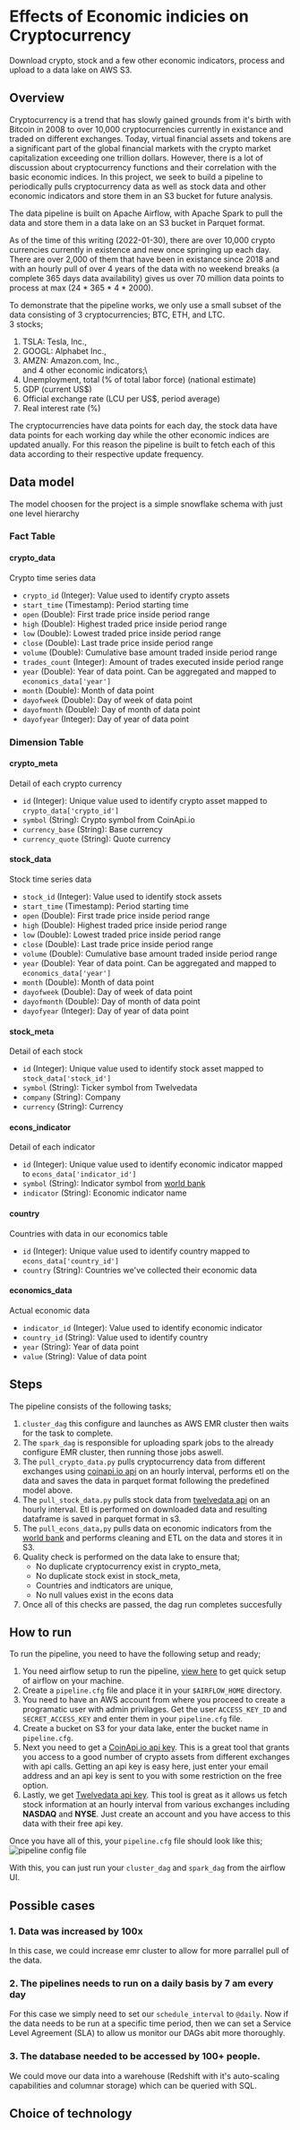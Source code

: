 # Effects of Economic indicies on Cryptocurrency
Download crypto, stock and a few other economic indicators, process and upload to a data lake on AWS S3.

## Overview
Cryptocurrency is a trend that has slowly gained grounds from it's birth with Bitcoin in 2008 to over 10,000 cryptocurrencies currently in existance and traded on different exchanges. Today, virtual financial assets and tokens are a significant part of the global financial markets with the crypto market capitalization exceeding one trillion dollars. However, there is a lot of discussion about cryptocurrency functions and their correlation with the basic economic indices. In this project, we seek to build a pipeline to periodically pulls cryptocurrency data as well as stock data and other economic indicators and store them in an S3 bucket for future analysis.

The data pipeline is built on Apache Airflow, with Apache Spark to pull the data and store them in a data lake on an S3 bucket in Parquet format.

As of the time of this writing (2022-01-30), there are over 10,000 crypto currencies currently in existence and new once springing up each day. There are over 2,000 of them that have been in existance since 2018 and with an hourly pull of over 4 years of the data with no weekend breaks (a complete 365 days data availability) gives us over 70 million data points to process at max (24 * 365 * 4 * 2000).

To demonstrate that the pipeline works, we only use a small subset of the data consisting of 3 cryptocurrencies; BTC, ETH, and LTC.\
3 stocks;
1. TSLA: Tesla, Inc.,
2. GOOGL: Alphabet Inc.,
3. AMZN: Amazon.com, Inc.,\
and 4 other economic indicators;\
1. Unemployment, total (% of total labor force) (national estimate)
2. GDP (current US$)
3. Official exchange rate (LCU per US$, period average)
4. Real interest rate (%)

The cryptocurrencies have data points for each day, the stock data have data points for each working day while the other economic indices are updated anually. For this reason the pipeline is built to fetch each of this data according to their respective update frequency.


## Data model
The model choosen for the project is a simple snowflake schema with just one level hierarchy
### Fact Table
#### crypto_data
Crypto time series data
* `crypto_id` (Integer): Value used to identify crypto assets 
* `start_time` (Timestamp): Period starting time
* `open` (Double): First trade price inside period range
* `high` (Double): Highest traded price inside period range
* `low` (Double): Lowest traded price inside period range
* `close` (Double): Last trade price inside period range
* `volume` (Double): Cumulative base amount traded inside period range
* `trades_count` (Integer): Amount of trades executed inside period range
* `year` (Double): Year of data point. Can be aggregated and mapped to `economics_data['year']`
* `month` (Double): Month of data point
* `dayofweek` (Double): Day of week of data point
* `dayofmonth` (Double): Day of month of data point
* `dayofyear` (Integer): Day of year of data point

### Dimension Table
#### crypto_meta
Detail of each crypto currency
* `id` (Integer): Unique value used to identify crypto asset mapped to `crypto_data['crypto_id']`
* `symbol` (String): Crypto symbol from CoinApi.io
* `currency_base` (String): Base currency
* `currency_quote` (String): Quote currency

#### stock_data
Stock time series data
* `stock_id` (Integer): Value used to identify stock assets 
* `start_time` (Timestamp): Period starting time
* `open` (Double): First trade price inside period range
* `high` (Double): Highest traded price inside period range
* `low` (Double): Lowest traded price inside period range
* `close` (Double): Last trade price inside period range
* `volume` (Double): Cumulative base amount traded inside period range
* `year` (Double): Year of data point. Can be aggregated and mapped to `economics_data['year']`
* `month` (Double): Month of data point
* `dayofweek` (Double): Day of week of data point
* `dayofmonth` (Double): Day of month of data point
* `dayofyear` (Integer): Day of year of data point

#### stock_meta
Detail of each stock
* `id` (Integer): Unique value used to identify stock asset mapped to `stock_data['stock_id']`
* `symbol` (String): Ticker symbol from Twelvedata
* `company` (String): Company
* `currency` (String): Currency

#### econs_indicator
Detail of each indicator
* `id` (Integer): Unique value used to identify economic indicator mapped to `econs_data['indicator_id']`
* `symbol` (String): Indicator symbol from [world bank](https://data.worldbank.org/indicator/) 
* `indicator` (String): Economic indicator name

#### country
Countries with data in our economics table
* `id` (Integer): Unique value used to identify country mapped to `econs_data['country_id']`
* `country` (String): Countries we've collected their economic data

#### economics_data
Actual economic data
* `indicator_id` (Integer): Value used to identify economic indicator
* `country_id` (String): Value used to identify country
* `year` (String): Year of data point
* `value` (String): Value of data point



## Steps 
The pipeline consists of the following tasks;
1. `cluster_dag` this configure and launches as AWS EMR cluster then waits for the task to complete.
2. The `spark_dag` is responsible for uploading spark jobs to the already configure EMR cluster, then running those jobs aswell.
3. The `pull_crypto_data.py` pulls cryptocurrency data from different exchanges using [coinapi.io api](https://www.coinapi.io/) on an hourly interval, performs etl on the data and saves the data in parquet format following the predefined model above.
4. The `pull_stock_data.py` pulls stock data from [twelvedata api](https://twelvedata.com/) on an hourly interval. Etl is performed on downloaded data and resulting dataframe is saved in parquet format in s3.
5. The `pull_econs_data,py` pulls data on economic indicators from the [world bank](https://data.worldbank.org/indicator/) and performs cleaning and ETL on the data and stores it in S3.
6. Quality check is performed on the data lake to ensure that;
    * No duplicate cryptocurrency exist in crypto_meta,
    * No duplicate stock exist in stock_meta,
    * Countries and indticators are unique,
    * No null values exist in the econs data
7. Once all of this checks are passed, the dag run completes succesfully


## How to run
To run the pipeline, you need to have the following setup and ready;

1. You need airflow setup to run the pipeline, [view here](https://airflow.apache.org/docs/apache-airflow/stable/installation/index.html) to get quick setup of airflow on your machine.
2. Create a `pipeline.cfg` file and place it in your `$AIRFLOW_HOME` directory.
3. You need to have an AWS account from where you proceed to create a programatic user with admin privilages. Get the user `ACCESS_KEY_ID` and `SECRET_ACCESS_KEY` and enter them in your `pipeline.cfg` file.
4. Create a bucket on S3 for your data lake, enter the bucket name in `pipeline.cfg`.
5. Next you need to get a [CoinApi.io api key](https://www.coinapi.io/). This is a great tool that grants you access to a good number of crypto assets from different exchanges with api calls. Getting an api key is easy here, just enter your email address and an api key is sent to you with some restriction on the free option.
4. Lastly, we get [Twelvedata api key](https://twelvedata.com/). This tool is great as it allows us fetch stock information at an hourly interval from various exchanges including **NASDAQ** and **NYSE**. Just create an account and you have access to this data with their free api key.

Once you have all of this, your `pipeline.cfg` file should look like this;
![pipeline config file](https://raw.githubusercontent.com/mathias-mike/Crypto-vs-Economy/master/media/pipeline_cfg.png)

With this, you can just run your `cluster_dag` and `spark_dag` from the airflow UI.


## Possible cases
### 1. Data was increased by 100x
In this case, we could increase emr cluster to allow for more parrallel pull of the data.

### 2. The pipelines needs to run on a daily basis by 7 am every day
For this case we simply need to set our `schedule_interval` to `@daily`. Now if the data needs to be run at a specific time period, then we can set a Service Level Agreement (SLA) to allow us monitor our DAGs abit more thoroughly.

### 3. The database needed to be accessed by 100+ people.
We could move our data into a warehouse (Redshift with it's auto-scaling capabilities and columnar storage) which can be queried with SQL.


## Choice of technology


